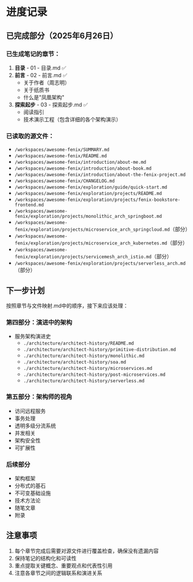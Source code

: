 # 进度记录

## 已完成部分（2025年6月26日）

### 已生成笔记的章节：
1. **目录** - 01 - 目录.md ✅
2. **前言** - 02 - 前言.md ✅ 
   - 关于作者（周志明）
   - 关于纸质书
   - 什么是"凤凰架构"
3. **探索起步** - 03 - 探索起步.md ✅
   - 阅读指引
   - 技术演示工程（包含详细的各个架构演示）

### 已读取的源文件：
- `/workspaces/awesome-fenix/SUMMARY.md`
- `/workspaces/awesome-fenix/README.md`
- `/workspaces/awesome-fenix/introduction/about-me.md`
- `/workspaces/awesome-fenix/introduction/about-book.md`
- `/workspaces/awesome-fenix/introduction/about-the-fenix-project.md`
- `/workspaces/awesome-fenix/CHANGELOG.md`
- `/workspaces/awesome-fenix/exploration/guide/quick-start.md`
- `/workspaces/awesome-fenix/exploration/projects/README.md`
- `/workspaces/awesome-fenix/exploration/projects/fenix-bookstore-frontend.md`
- `/workspaces/awesome-fenix/exploration/projects/monolithic_arch_springboot.md`
- `/workspaces/awesome-fenix/exploration/projects/microservice_arch_springcloud.md`（部分）
- `/workspaces/awesome-fenix/exploration/projects/microservice_arch_kubernetes.md`（部分）
- `/workspaces/awesome-fenix/exploration/projects/servicemesh_arch_istio.md`（部分）
- `/workspaces/awesome-fenix/exploration/projects/serverless_arch.md`（部分）

## 下一步计划

按照章节与文件映射.md中的顺序，接下来应该处理：

### 第四部分：演进中的架构
- 服务架构演进史
  - `./architecture/architect-history/README.md`
  - `./architecture/architect-history/primitive-distribution.md`
  - `./architecture/architect-history/monolithic.md`
  - `./architecture/architect-history/soa.md`
  - `./architecture/architect-history/microservices.md`
  - `./architecture/architect-history/post-microservices.md`
  - `./architecture/architect-history/serverless.md`

### 第五部分：架构师的视角
- 访问远程服务
- 事务处理
- 透明多级分流系统
- 并发相关
- 架构安全性
- 可扩展性

### 后续部分
- 架构框架
- 分布式的基石
- 不可变基础设施
- 技术方法论
- 随笔文章
- 附录

## 注意事项

1. 每个章节完成后需要对源文件进行覆盖检查，确保没有遗漏内容
2. 保持笔记的结构化和可读性
3. 重点提取关键概念、重要观点和代表性引用
4. 注意各章节之间的逻辑联系和演进关系
